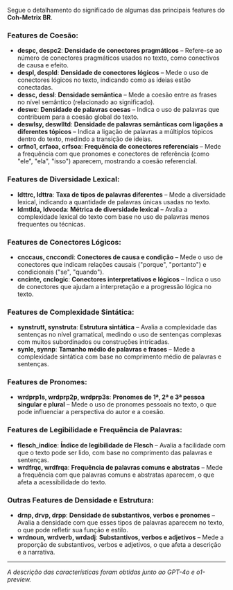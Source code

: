 Segue o detalhamento do significado de algumas das principais features do **Coh-Metrix BR**.

### Features de **Coesão**:
- **despc, despc2**: **Densidade de conectores pragmáticos** – Refere-se ao número de conectores pragmáticos usados no texto, como conectivos de causa e efeito.
- **despl, despld**: **Densidade de conectores lógicos** – Mede o uso de conectores lógicos no texto, indicando como as ideias estão conectadas.
- **dessc, dessl**: **Densidade semântica** – Mede a coesão entre as frases no nível semântico (relacionado ao significado).
- **deswc**: **Densidade de palavras coesas** – Indica o uso de palavras que contribuem para a coesão global do texto.
- **deswlsy, deswlltd**: **Densidade de palavras semânticas com ligações a diferentes tópicos** – Indica a ligação de palavras a múltiplos tópicos dentro do texto, medindo a transição de ideias.
- **crfno1, crfaoa, crfsoa**: **Frequência de conectores referenciais** – Mede a frequência com que pronomes e conectores de referência (como "ele", "ela", "isso") aparecem, mostrando a coesão referencial.
  
### Features de **Diversidade Lexical**:
- **ldttrc, ldttra**: **Taxa de tipos de palavras diferentes** – Mede a diversidade lexical, indicando a quantidade de palavras únicas usadas no texto.
- **ldmtlda, ldvocda**: **Métrica de diversidade lexical** – Avalia a complexidade lexical do texto com base no uso de palavras menos frequentes ou técnicas.

### Features de **Conectores Lógicos**:
- **cnccaus, cnccondi**: **Conectores de causa e condição** – Mede o uso de conectores que indicam relações causais ("porque", "portanto") e condicionais ("se", "quando").
- **cncinte, cnclogic**: **Conectores interpretativos e lógicos** – Indica o uso de conectores que ajudam a interpretação e a progressão lógica no texto.

### Features de **Complexidade Sintática**:
- **synstrutt, synstruta**: **Estrutura sintática** – Avalia a complexidade das sentenças no nível gramatical, medindo o uso de sentenças complexas com muitos subordinados ou construções intricadas.
- **synle, synnp**: **Tamanho médio de palavras e frases** – Mede a complexidade sintática com base no comprimento médio de palavras e sentenças.

### Features de **Pronomes**:
- **wrdprp1s, wrdprp2p, wrdprp3s**: **Pronomes de 1ª, 2ª e 3ª pessoa singular e plural** – Mede o uso de pronomes pessoais no texto, o que pode influenciar a perspectiva do autor e a coesão.
  
### Features de **Legibilidade e Frequência de Palavras**:
- **flesch_indice**: **Índice de legibilidade de Flesch** – Avalia a facilidade com que o texto pode ser lido, com base no comprimento das palavras e sentenças.
- **wrdfrqc, wrdfrqa**: **Frequência de palavras comuns e abstratas** – Mede a frequência com que palavras comuns e abstratas aparecem, o que afeta a acessibilidade do texto.
  
### Outras Features de **Densidade e Estrutura**:
- **drnp, drvp, drpp**: **Densidade de substantivos, verbos e pronomes** – Avalia a densidade com que esses tipos de palavras aparecem no texto, o que pode refletir sua função e estilo.
- **wrdnoun, wrdverb, wrdadj**: **Substantivos, verbos e adjetivos** – Mede a proporção de substantivos, verbos e adjetivos, o que afeta a descrição e a narrativa.

---
*A descrição das características foram obtidas junto ao GPT-4o e o1-preview.*
